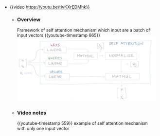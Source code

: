 - {{video https://youtu.be/tIvKXrEDMhk}}
	- ### Overview
	  Framework of self attention mechanism which input are a batch of input vectors
	  {{youtube-timestamp 665}} 
	  ![image.png](../assets/image_1686639212553_0.png)
	- ### Video notes
	  {{youtube-timestamp 559}} example of self attention mechanism with only one input vector